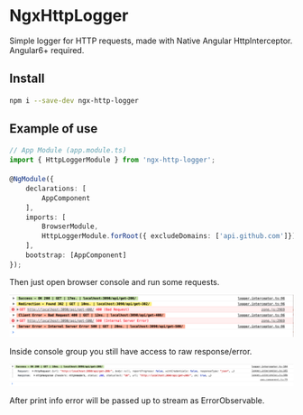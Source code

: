 # NgxHttpLogger

Simple logger for HTTP requests, made with Native Angular HttpInterceptor.
Angular6+ required.


## Install


```sh
npm i --save-dev ngx-http-logger
```

## Example of use
```ts
// App Module (app.module.ts)
import { HttpLoggerModule } from 'ngx-http-logger';

@NgModule({
	declarations: [
		AppComponent
	],
	imports: [
		BrowserModule,
		HttpLoggerModule.forRoot({ excludeDomains: ['api.github.com']})
	],
	bootstrap: [AppComponent]
});
```
Then just open browser console and run some requests.

![preview](https://raw.githubusercontent.com/Komock/ngx-http-logger/master/preview.png)

Inside console group you still have access to raw response/error.

![preview-2](https://raw.githubusercontent.com/Komock/ngx-http-logger/master/preview-2.png)

After print info error will be passed up to stream as ErrorObservable.
